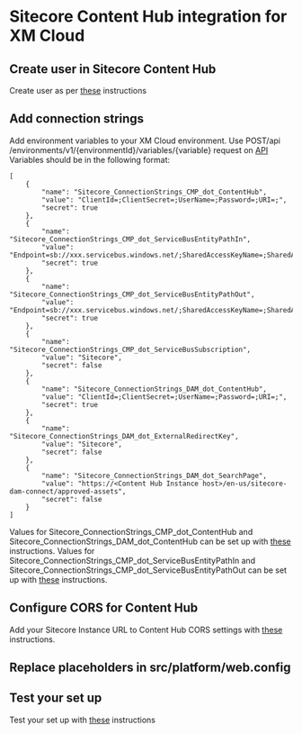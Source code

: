 # Sitecore Content Hub integration for XM Cloud

## Create user in Sitecore Content Hub

Create user as per [these](https://doc.sitecore.com/xp/en/developers/connect-for-ch/50/connect-for-content-hub/create-a-user-in-sitecore-content-hub.html) instructions

## Add connection strings

Add environment variables to your XM Cloud environment.
Use POST ​/api​/environments​/v1​/{environmentId}​/variables​/{variable} request on [API](https://xmclouddeploy-api.sitecorecloud.io/swagger/index.html)
Variables should be in the following format:
```
[
    {
        "name": "Sitecore_ConnectionStrings_CMP_dot_ContentHub",
        "value": "ClientId=;ClientSecret=;UserName=;Password=;URI=;",
        "secret": true
    },
    {
        "name": "Sitecore_ConnectionStrings_CMP_dot_ServiceBusEntityPathIn",
        "value": "Endpoint=sb://xxx.servicebus.windows.net/;SharedAccessKeyName=;SharedAccessKey=;EntityPath=",
        "secret": true
    },
    {
        "name": "Sitecore_ConnectionStrings_CMP_dot_ServiceBusEntityPathOut",
        "value": "Endpoint=sb://xxx.servicebus.windows.net/;SharedAccessKeyName=;SharedAccessKey;EntityPath=",
        "secret": true
    },
    {
        "name": "Sitecore_ConnectionStrings_CMP_dot_ServiceBusSubscription",
        "value": "Sitecore",
        "secret": false
    },
    {
        "name": "Sitecore_ConnectionStrings_DAM_dot_ContentHub",
        "value": "ClientId=;ClientSecret=;UserName=;Password=;URI=;",
        "secret": true
    },
    {
        "name": "Sitecore_ConnectionStrings_DAM_dot_ExternalRedirectKey",
        "value": "Sitecore",
        "secret": false
    },
    {
        "name": "Sitecore_ConnectionStrings_DAM_dot_SearchPage",
        "value": "https://<Content Hub Instance host>/en-us/sitecore-dam-connect/approved-assets",
        "secret": false
    }
]
```
Values for Sitecore_ConnectionStrings_CMP_dot_ContentHub and Sitecore_ConnectionStrings_DAM_dot_ContentHub can be set up with [these](https://doc.sitecore.com/xp/en/developers/connect-for-ch/50/connect-for-content-hub/add-connection-strings-for-cmp-to-your-sitecore-instance.html) instructions.
Values for Sitecore_ConnectionStrings_CMP_dot_ServiceBusEntityPathIn and Sitecore_ConnectionStrings_CMP_dot_ServiceBusEntityPathOut can be set up with [these](https://doc.sitecore.com/xp/en/developers/connect-for-ch/50/connect-for-content-hub/add-connection-strings-for-cmp-to-your-sitecore-instance.html) instructions.

## Configure CORS for Content Hub

Add your Sitecore Instance URL to Content Hub CORS settings with [these](https://doc.sitecore.com/xp/en/developers/connect-for-ch/50/connect-for-content-hub/configure-cors-for-dam.html) instructions.

## Replace placeholders in src/platform/web.config

## Test your set up

Test your set up with [these](https://doc.sitecore.com/xp/en/developers/connect-for-ch/50/connect-for-content-hub/display-assets.html) instructions